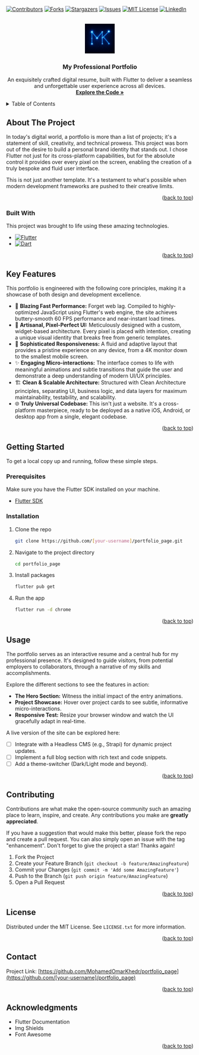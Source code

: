 <a name="top"></a>

<!-- PROJECT SHIELDS -->
[![Contributors][contributors-shield]][contributors-url]
[![Forks][forks-shield]][forks-url]
[![Stargazers][stars-shield]][stars-url]
[![Issues][issues-shield]][issues-url]
[![MIT License][license-shield]][license-url]
[![LinkedIn][linkedin-shield]][linkedin-url]

<!-- PROJECT LOGO -->
<br />
<div align="center">
  <a href="https://github.com/MohamedOmarKhedr/portfolio_page">
    <!-- IMPORTANT: Place your logo in an 'images' folder -->
    <img src="assets/images/logo1.png" alt="Logo" width="80" height="80">
  </a>

<h3 align="center">My Professional Portfolio</h3>

  <p align="center">
    An exquisitely crafted digital resume, built with Flutter to deliver a seamless and unforgettable user experience across all devices.
    <br />
    <a href="https://github.com/MohamedOmarKhedr/portfolio_page"><strong>Explore the Code »</strong></a>
    <br />
    
  </p>
</div>

<!-- TABLE OF CONTENTS -->
<details>
  <summary>Table of Contents</summary>
  <ol>
    <li>
      <a href="#about-the-project">About The Project</a>
      <ul>
        <li><a href="#built-with">Built With</a></li>
      </ul>
    </li>
    <li><a href="#key-features">Key Features</a></li>
    <li>
      <a href="#getting-started">Getting Started</a>
      <ul>
        <li><a href="#prerequisites">Prerequisites</a></li>
        <li><a href="#installation">Installation</a></li>
      </ul>
    </li>
    <li><a href="#usage">Usage</a></li>
    <li><a href="#roadmap">Roadmap</a></li>
    <li><a href="#contributing">Contributing</a></li>
    <li><a href="#license">License</a></li>
    <li><a href="#contact">Contact</a></li>
    <li><a href="#acknowledgments">Acknowledgments</a></li>
  </ol>
</details>

<!-- ABOUT THE PROJECT -->
## About The Project


In today's digital world, a portfolio is more than a list of projects; it's a statement of skill, creativity, and technical prowess. This project was born out of the desire to build a personal brand identity that stands out. I chose Flutter not just for its cross-platform capabilities, but for the absolute control it provides over every pixel on the screen, enabling the creation of a truly bespoke and fluid user interface.

This is not just another template. It's a testament to what's possible when modern development frameworks are pushed to their creative limits.

<p align="right">(<a href="#top">back to top</a>)</p>

### Built With

This project was brought to life using these amazing technologies.

* [![Flutter][Flutter.dev]][Flutter-url]
* [![Dart][Dart.dev]][Dart-url]

<p align="right">(<a href="#top">back to top</a>)</p>

<!-- KEY FEATURES -->
## Key Features

This portfolio is engineered with the following core principles, making it a showcase of both design and development excellence.

*   🚀 **Blazing Fast Performance:** Forget web lag. Compiled to highly-optimized JavaScript using Flutter's web engine, the site achieves buttery-smooth 60 FPS performance and near-instant load times.
*   🎨 **Artisanal, Pixel-Perfect UI:** Meticulously designed with a custom, widget-based architecture. Every pixel is placed with intention, creating a unique visual identity that breaks free from generic templates.
*   📱 **Sophisticated Responsiveness:** A fluid and adaptive layout that provides a pristine experience on any device, from a 4K monitor down to the smallest mobile screen.
*   ✨ **Engaging Micro-interactions:** The interface comes to life with meaningful animations and subtle transitions that guide the user and demonstrate a deep understanding of modern UI/UX principles.
*   🏗️ **Clean & Scalable Architecture:** Structured with Clean Architecture principles, separating UI, business logic, and data layers for maximum maintainability, testability, and scalability.
*   🌐 **Truly Universal Codebase:** This isn't just a website. It's a cross-platform masterpiece, ready to be deployed as a native iOS, Android, or desktop app from a single, elegant codebase.

<p align="right">(<a href="#top">back to top</a>)</p>

<!-- GETTING STARTED -->
## Getting Started

To get a local copy up and running, follow these simple steps.

### Prerequisites

Make sure you have the Flutter SDK installed on your machine.
*   [Flutter SDK](https://flutter.dev/docs/get-started/install)

### Installation

1.  Clone the repo
    ```sh
    git clone https://github.com/[your-username]/portfolio_page.git
    ```
2.  Navigate to the project directory
    ```sh
    cd portfolio_page
    ```
3.  Install packages
    ```sh
    flutter pub get
    ```
4.  Run the app
    ```sh
    flutter run -d chrome
    ```

<p align="right">(<a href="#top">back to top</a>)</p>

<!-- USAGE EXAMPLES -->
## Usage

The portfolio serves as an interactive resume and a central hub for my professional presence. It's designed to guide visitors, from potential employers to collaborators, through a narrative of my skills and accomplishments.

Explore the different sections to see the features in action:
*   **The Hero Section:** Witness the initial impact of the entry animations.
*   **Project Showcase:** Hover over project cards to see subtle, informative micro-interactions.
*   **Responsive Test:** Resize your browser window and watch the UI gracefully adapt in real-time.

A live version of the site can be explored here:





- [ ] Integrate with a Headless CMS (e.g., Strapi) for dynamic project updates.
- [ ] Implement a full blog section with rich text and code snippets.
- [ ] Add a theme-switcher (Dark/Light mode and beyond).

<p align="right">(<a href="#top">back to top</a>)</p>

<!-- CONTRIBUTING -->
## Contributing

Contributions are what make the open-source community such an amazing place to learn, inspire, and create. Any contributions you make are **greatly appreciated**.

If you have a suggestion that would make this better, please fork the repo and create a pull request. You can also simply open an issue with the tag "enhancement".
Don't forget to give the project a star! Thanks again!

1.  Fork the Project
2.  Create your Feature Branch (`git checkout -b feature/AmazingFeature`)
3.  Commit your Changes (`git commit -m 'Add some AmazingFeature'`)
4.  Push to the Branch (`git push origin feature/AmazingFeature`)
5.  Open a Pull Request

<p align="right">(<a href="#top">back to top</a>)</p>

<!-- LICENSE -->
## License

Distributed under the MIT License. See `LICENSE.txt` for more information.

<p align="right">(<a href="#top">back to top</a>)</p>

<!-- CONTACT -->
## Contact



Project Link: [https://github.com/MohamedOmarKhedr/portfolio_page](https://github.com/[your-username]/portfolio_page)

<p align="right">(<a href="#top">back to top</a>)</p>

<!-- ACKNOWLEDGMENTS -->
## Acknowledgments

*   Flutter Documentation
*   Img Shields
*   Font Awesome

<p align="right">(<a href="#top">back to top</a>)</p>

<!-- MARKDOWN LINKS & IMAGES -->
[contributors-shield]: https://img.shields.io/github/contributors/[your-username]/portfolio_page.svg?style=for-the-badge
[contributors-url]: https://github.com/[your-username]/portfolio_page/graphs/contributors
[forks-shield]: https://img.shields.io/github/forks/[your-username]/portfolio_page.svg?style=for-the-badge
[forks-url]: https://github.com/[your-username]/portfolio_page/network/members
[stars-shield]: https://img.shields.io/github/stars/[your-username]/portfolio_page.svg?style=for-the-badge
[stars-url]: https://github.com/[your-username]/portfolio_page/stargazers
[issues-shield]: https://img.shields.io/github/issues/[your-username]/portfolio_page.svg?style=for-the-badge
[issues-url]: https://github.com/[your-username]/portfolio_page/issues
[license-shield]: https://img.shields.io/github/license/[your-username]/portfolio_page.svg?style=for-the-badge
[license-url]: https://github.com/[your-username]/portfolio_page/blob/master/LICENSE.txt
[linkedin-shield]: https://img.shields.io/badge/-LinkedIn-black.svg?style=for-the-badge&logo=linkedin&colorB=555
[linkedin-url]: https://linkedin.com/in/[your-linkedin-username]
[product-screenshot]: images/portfolio-showcase.gif
[Flutter.dev]: https://img.shields.io/badge/Flutter-02569B?style=for-the-badge&logo=flutter&logoColor=white
[Flutter-url]: https://flutter.dev/
[Dart.dev]: https://img.shields.io/badge/Dart-0175C2?style=for-the-badge&logo=dart&logoColor=white
[Dart-url]: https://dart.dev/
